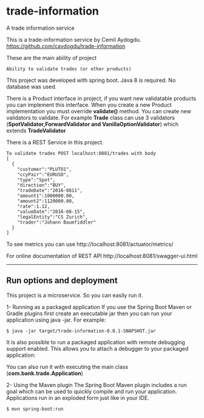 # trade-information
A trade information service

This is a trade-information service by Cemil Aydogdu. https://github.com/caydogdu/trade-information

These are the main ability of project

    Ability to validate trades (or other products)

This project was developed with spring boot. Java 8 is required. No database was used.

There is a Product interface in project, if you want new validatable products you can implement this interface.
When you create a new Product implementation you must override **validate()** method. You can create new validators to validate.
For example **Trade** class can use 3 validators (**SpotValidator,ForwardValidator and VanillaOptionValidator**) which extends **TradeValidator**

There is a REST Service in this project.

    To validate trades POST localhost:8081/trades with body 
    [
      {
        "customer":"PLUTO1",
        "ccyPair":"EURUSD",
        "type":"Spot",
        "direction":"BUY",
        "tradeDate":"2016-0811",
        "amount1":1000000.00,
        "amount2":1120000.00,
        "rate":1.12,
        "valueDate":"2016-08-15",
        "legalEntity":"CS Zurich",
        "trader":"Johann Baumfiddler"
      }
    ]

To see metrics you can use http://localhost:8081/actuator/metrics/

For online documentation of REST API http://localhost:8081/swagger-ui.html

------------------------------------------------------------------

## Run options and deployment

This project is a microservice. So you can easily run it.

1- Running as a packaged application If you use the Spring Boot Maven or Gradle plugins first create an executable jar then you can run your application using java -jar. For example: 

    $ java -jar target/trade-information-0.0.1-SNAPSHOT.jar 
    
It is also possible to run a packaged application with remote debugging support enabled. This allows you to attach a debugger to your packaged application:

You can also run it with executing the main class (**com.bank.trade.Application**)

2- Using the Maven plugin The Spring Boot Maven plugin includes a run goal which can be used to quickly compile and run your application. Applications run in an exploded form just like in your IDE.

    $ mvn spring-boot:run

